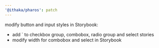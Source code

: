 ```yaml
---
'@ithaka/pharos': patch
---
```


modify button and input styles in Storybook:

* add `<pharos-button> to checkbox group, combobox, radio group and select stories
* modify width for combobox and select in Storybook
